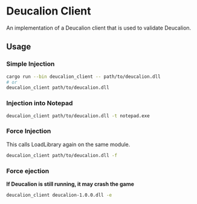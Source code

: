 # Deucalion Client

An implementation of a Deucalion client that is used to validate Deucalion.

## Usage

### Simple Injection
```bash
cargo run --bin deucalion_client -- path/to/deucalion.dll
# or
deucalion_client path/to/deucalion.dll
```

### Injection into Notepad
```bash
deucalion_client path/to/deucalion.dll -t notepad.exe
```

### Force Injection

This calls LoadLibrary again on the same module.

```bash
deucalion_client path/to/deucalion.dll -f
```

### Force ejection

**If Deucalion is still running, it may crash the game**

```bash
deucalion_client deucalion-1.0.0.dll -e
```